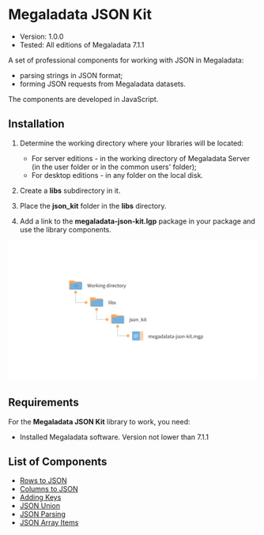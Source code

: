 # Megaladata JSON Kit

* Version: 1.0.0
* Tested: All editions of Megaladata 7.1.1

A set of professional components for working with JSON in Megaladata:

* parsing strings in JSON format;
* forming JSON requests from Megaladata datasets.

The components are developed in JavaScript.

## Installation

1. Determine the working directory where your libraries will be located:

   * For server editions - in the working directory of Megaladata Server (in the user folder or in the common users' folder);
   * For desktop editions - in any folder on the local disk.

2. Create a **libs** subdirectory in it.

3. Place the **json_kit** folder in the **libs** directory.

4. Add a link to the **megaladata-json-kit.lgp** package in your package and use the library components.

![Library location scheme in the working directory](docs/img/json-kit.svg)

## Requirements

For the **Megaladata JSON Kit** library to work, you need:

* Installed Megaladata software. Version not lower than 7.1.1

## List of Components

* [Rows to JSON](./docs/rows-to-json.md)
* [Columns to JSON](./docs/cols-to-json.md)
* [Adding Keys](./docs/add-keys.md)
* [JSON Union](./docs/union-json.md)
* [JSON Parsing](./docs/parsing-json.md)
* [JSON Array Items](./docs/array-items.md)
